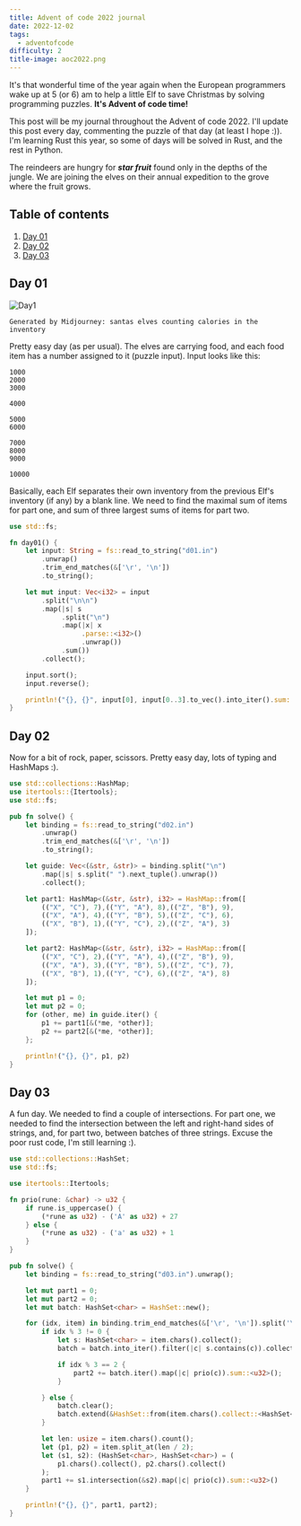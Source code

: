 ```yaml
---
title: Advent of code 2022 journal
date: 2022-12-02
tags:
  - adventofcode
difficulty: 2
title-image: aoc2022.png
---
```

It's that wonderful time of the year again when the European programmers wake up at 5 (or 6) am to help a little Elf to save Christmas by solving programming puzzles. **It's Advent of code time!**

This post will be my journal throughout the Advent of code 2022. I'll update this post every day, commenting the puzzle of that day (at least I hope :)).
I'm learning Rust this year, so some of days will be solved in Rust, and the rest in Python.

The reindeers are hungry for _**star fruit**_ found only in the depths of the jungle. We are joining the elves on their annual expedition to the grove where the fruit grows.

## Table of contents
1. [Day 01](#d01)
2. [Day 02](#d02)
3. [Day 03](#d03)

## <a class="inpost" name="d01">Day 01</a>

![Day1](/post/images/day1aoc2022.png)
```
Generated by Midjourney: santas elves counting calories in the inventory 
```

Pretty easy day (as per usual).
The elves are carrying food, and each food item has a number assigned to it (puzzle input).
Input looks like this:
```
1000
2000
3000

4000

5000
6000

7000
8000
9000

10000
```
Basically, each Elf separates their own inventory from the previous Elf's inventory (if any) by a blank line.
We need to find the maximal sum of items for part one, and sum of three largest sums of items for part two.

```rust
use std::fs;

fn day01() {
    let input: String = fs::read_to_string("d01.in")
        .unwrap()
        .trim_end_matches(&['\r', '\n'])
        .to_string();

    let mut input: Vec<i32> = input
        .split("\n\n")
        .map(|s| s
             .split("\n")
             .map(|x| x
                  .parse::<i32>()
                  .unwrap())
             .sum())
        .collect();

    input.sort();
    input.reverse();

    println!("{}, {}", input[0], input[0..3].to_vec().into_iter().sum::<i32>());
}
```

## <a class="inpost" name="d02">Day 02</a>

Now for a bit of rock, paper, scissors.
Pretty easy day, lots of typing and HashMaps :).

```rust
use std::collections::HashMap;
use itertools::{Itertools};
use std::fs;

pub fn solve() {
    let binding = fs::read_to_string("d02.in")
        .unwrap()
        .trim_end_matches(&['\r', '\n'])
        .to_string();

    let guide: Vec<(&str, &str)> = binding.split("\n")
        .map(|s| s.split(" ").next_tuple().unwrap())
        .collect();

    let part1: HashMap<(&str, &str), i32> = HashMap::from([
        (("X", "C"), 7),(("Y", "A"), 8),(("Z", "B"), 9),
        (("X", "A"), 4),(("Y", "B"), 5),(("Z", "C"), 6),
        (("X", "B"), 1),(("Y", "C"), 2),(("Z", "A"), 3)
    ]);

    let part2: HashMap<(&str, &str), i32> = HashMap::from([
        (("X", "C"), 2),(("Y", "A"), 4),(("Z", "B"), 9),
        (("X", "A"), 3),(("Y", "B"), 5),(("Z", "C"), 7),
        (("X", "B"), 1),(("Y", "C"), 6),(("Z", "A"), 8)
    ]);

    let mut p1 = 0;
    let mut p2 = 0;
    for (other, me) in guide.iter() {
        p1 += part1[&(*me, *other)];
        p2 += part2[&(*me, *other)];
    };

    println!("{}, {}", p1, p2)
}
```

## <a class="inpost" name="d03">Day 03</a>

A fun day.
We needed to find a couple of intersections.
For part one, we needed to find the intersection between the left and right-hand sides of strings, and, for part two, between batches of three strings.
Excuse the poor rust code, I'm still learning :).

```rust
use std::collections::HashSet;
use std::fs;

use itertools::Itertools;

fn prio(rune: &char) -> u32 {
    if rune.is_uppercase() {
        (*rune as u32) - ('A' as u32) + 27
    } else {
        (*rune as u32) - ('a' as u32) + 1
    }
}

pub fn solve() {
    let binding = fs::read_to_string("d03.in").unwrap();

    let mut part1 = 0;
    let mut part2 = 0;
    let mut batch: HashSet<char> = HashSet::new();

    for (idx, item) in binding.trim_end_matches(&['\r', '\n']).split('\n').enumerate() {
        if idx % 3 != 0 {
            let s: HashSet<char> = item.chars().collect();
            batch = batch.into_iter().filter(|c| s.contains(c)).collect();

            if idx % 3 == 2 {
                part2 += batch.iter().map(|c| prio(c)).sum::<u32>();
            }

        } else {
            batch.clear();
            batch.extend(&HashSet::from(item.chars().collect::<HashSet<char>>()));
        }

        let len: usize = item.chars().count();
        let (p1, p2) = item.split_at(len / 2);
        let (s1, s2): (HashSet<char>, HashSet<char>) = (
            p1.chars().collect(), p2.chars().collect()
        );
        part1 += s1.intersection(&s2).map(|c| prio(c)).sum::<u32>()
    }

    println!("{}, {}", part1, part2);
}
```
